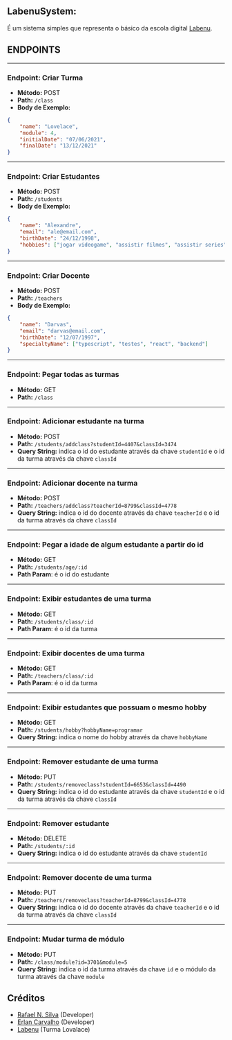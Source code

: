 ## LabenuSystem:

É um sistema simples que representa o básico da escola digital [Labenu](https://www.labenu.com.br/).

## ENDPOINTS

---

### **Endpoint**: Criar Turma

-   **Método:** POST
-   **Path:** `/class`
-   **Body de Exemplo:**

```json
{
    "name": "Lovelace",
    "module": 4,
    "initialDate": "07/06/2021",
    "finalDate": "13/12/2021"
}
```

---

### **Endpoint**: Criar Estudantes

-   **Método:** POST
-   **Path:** `/students`
-   **Body de Exemplo:**

```json
{
    "name": "Alexandre",
    "email": "ale@email.com",
    "birthDate": "24/12/1998",
    "hobbies": ["jogar videogame", "assistir filmes", "assistir series", "programar"]
}
```

---

### **Endpoint**: Criar Docente

-   **Método:** POST
-   **Path:** `/teachers`
-   **Body de Exemplo:**

```json
{
    "name": "Darvas",
    "email": "darvas@email.com",
    "birthDate": "12/07/1997",
    "specialtyName": ["typescript", "testes", "react", "backend"]
}
```

---

### **Endpoint**: Pegar todas as turmas

-   **Método:** GET
-   **Path:** `/class`

---

### **Endpoint**: Adicionar estudante na turma

-   **Método:** POST
-   **Path:** `/students/addclass?studentId=4407&classId=3474`
-   **Query String:** indica o id do estudante através da chave `studentId` e o id da turma através da chave `classId`

---

### **Endpoint**: Adicionar docente na turma

-   **Método:** POST
-   **Path:** `/teachers/addclass?teacherId=8799&classId=4778`
-   **Query String:** indica o id do docente através da chave `teacherId` e o id da turma através da chave `classId`

---


### **Endpoint**: Pegar a idade de algum estudante a partir do id

-   **Método:** GET
-   **Path:** `/students/age/:id`
-   **Path Param**: é o id do estudante

---

### **Endpoint**: Exibir estudantes de uma turma

-   **Método:** GET
-   **Path:** `/students/class/:id`
-   **Path Param**: é o id da turma

---

### **Endpoint**: Exibir docentes de uma turma

-   **Método:** GET
-   **Path:** `/teachers/class/:id`
-   **Path Param**: é o id da turma

---

### **Endpoint**: Exibir estudantes que possuam o mesmo hobby

-   **Método:** GET
-   **Path:** `/students/hobby?hobbyName=programar`
-   **Query String:** indica o nome do hobby através da chave `hobbyName`

---

### **Endpoint**: Remover estudante de uma turma

-   **Método:** PUT
-   **Path:** `/students/removeclass?studentId=6653&classId=4490`
-   **Query String:** indica o id do estudante através da chave `studentId` e o id da turma através da chave `classId`

---

### **Endpoint**: Remover estudante

-   **Método:** DELETE
-   **Path:** `/students/:id`
-   **Query String:** indica o id do estudante através da chave `studentId`

---

### **Endpoint**: Remover docente de uma turma

-   **Método:** PUT
-   **Path:** `/teachers/removeclass?teacherId=8799&classId=4778`
-   **Query String:** indica o id do docente através da chave `teacherId` e o id da turma através da chave `classId`

---

### **Endpoint**: Mudar turma de módulo

-   **Método:** PUT
-   **Path:** `/class/module?id=3701&module=5`
-   **Query String:** indica o id da turma através da chave `id` e o módulo da turma através da chave `module`


## Créditos
- [Rafael N. Silva](https://github.com/rafansilva) (Developer)
- [Erlan Carvalho](https://github.com/Carvalho001) (Developer)
- [Labenu](https://www.labenu.com.br/) (Turma Lovalace)
